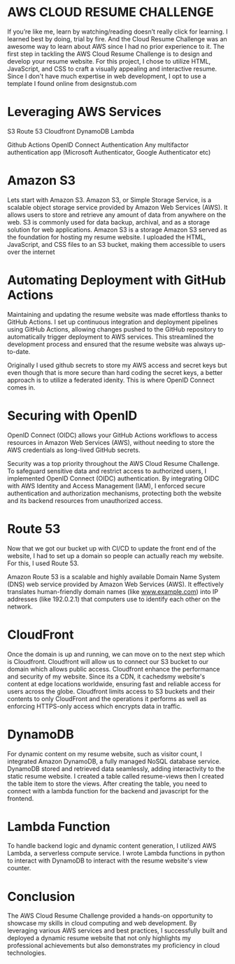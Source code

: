 # AWS CLOUD RESUME CHALLENGE
If you’re like me, learn by watching/reading doesn’t really click for learning. I learned best by doing, trial by fire. And the Cloud Resume Challenge was an awesome way to learn about AWS since I had no prior experience to it. The first step in tackling the AWS Cloud Resume Challenge is to design and develop your resume website. For this project, I chose to utilize HTML, JavaScript, and CSS to craft a visually appealing and interactive resume. Since I don't have much expertise in web development, I opt to use a template I found online from designstub.com

# Leveraging AWS Services
S3
Route 53
Cloudfront
DynamoDB
Lambda

Github Actions
OpenID Connect Authentication
Any multifactor authentication app (Microsoft Authenticator, Google Authenticator etc)

# Amazon S3
Lets start with Amazon S3. Amazon S3, or Simple Storage Service, is a scalable object storage service provided by Amazon Web Services (AWS). It allows users to store and retrieve any amount of data from anywhere on the web. S3 is commonly used for data backup, archival, and as a storage solution for web applications. Amazon S3 is a storage Amazon S3 served as the foundation for hosting my resume website. I uploaded the HTML, JavaScript, and CSS files to an S3 bucket, making them accessible to users over the internet

# Automating Deployment with GitHub Actions
Maintaining and updating the resume website was made effortless thanks to GitHub Actions. I set up continuous integration and deployment pipelines using GitHub Actions, allowing changes pushed to the GitHub repository to automatically trigger deployment to AWS services. This streamlined the development process and ensured that the resume website was always up-to-date.

Originally I used github secrets to store my AWS access and secret keys but even though that is more secure than hard coding the secret keys, a better approach is to utilize a federated idenity. This is where OpenID Connect comes in.

# Securing with OpenID
OpenID Connect (OIDC) allows your GitHub Actions workflows to access resources in Amazon Web Services (AWS), without needing to store the AWS credentials as long-lived GitHub secrets.

Security was a top priority throughout the AWS Cloud Resume Challenge. To safeguard sensitive data and restrict access to authorized users, I implemented OpenID Connect (OIDC) authentication. By integrating OIDC with AWS Identity and Access Management (IAM), I enforced secure authentication and authorization mechanisms, protecting both the website and its backend resources from unauthorized access.

# Route 53
Now that we got our bucket up with CI/CD to update the front end of the website, I had to set up a domain so people can actually reach my website. For this, I used Route 53.

Amazon Route 53 is a scalable and highly available Domain Name System (DNS) web service provided by Amazon Web Services (AWS). It effectively translates human-friendly domain names (like www.example.com) into IP addresses (like 192.0.2.1) that computers use to identify each other on the network.

# CloudFront
Once the domain is up and running, we can move on to the next step which is Cloudfront. Cloudfront will allow us to connect our S3 bucket to our domain which allows public access. Cloudfront enhance the performance and security of my website. Since its a CDN, it cachedsmy website's content at edge locations worldwide, ensuring fast and reliable access for users across the globe. Cloudfront limits access to S3 buckets and their contents to only CloudFront and the operations it performs as well as enforcing HTTPS-only access which encrypts data in traffic.

# DynamoDB
For dynamic content on my resume website, such as visitor count, I integrated Amazon DynamoDB, a fully managed NoSQL database service. DynamoDB stored and retrieved data seamlessly, adding interactivity to the static resume website. I created a table called resume-views then I created the table item to store the views. After creating the table, you need to connect with a lambda function for the backend and javascript for the frontend.

# Lambda Function
To handle backend logic and dynamic content generation, I utilized AWS Lambda, a serverless compute service. I wrote Lambda functions in python to interact with DynamoDB to interact with the resume website's view counter.

# Conclusion
The AWS Cloud Resume Challenge provided a hands-on opportunity to showcase my skills in cloud computing and web development. By leveraging various AWS services and best practices, I successfully built and deployed a dynamic resume website that not only highlights my professional achievements but also demonstrates my proficiency in cloud technologies.
